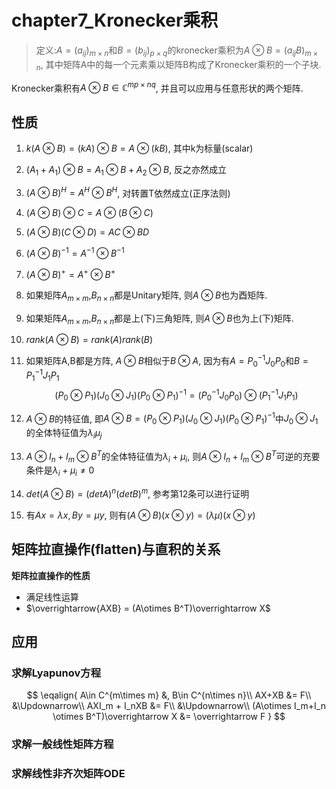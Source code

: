 # chapter7_Kronecker乘积

>定义:$A=(a_{ij})_{m\times n}$和$B=(b_{ij})_{p\times q}$的kronecker乘积为$A \otimes B = (a_{ij}B)_{m \times n}$, 其中矩阵A中的每一个元素乘以矩阵B构成了Kronecker乘积的一个子块.

Kronecker乘积有$A \otimes B \in \mathbb{C}^{mp \times nq}$, 并且可以应用与任意形状的两个矩阵.

## 性质

1. $k(A\otimes B) = (kA)\otimes B = A\otimes (kB)$, 其中k为标量(scalar)

2. $(A_1 + A_1)\otimes B = A_1 \otimes B + A_2 \otimes B$, 反之亦然成立

3. $(A \otimes B)^H = A^H \otimes B^H$, 对转置T依然成立(正序法则)

4. $(A \otimes B)\otimes C = A \otimes (B \otimes C)$

5. $(A \otimes B)(C \otimes D) = AC \otimes BD$

6. $(A \otimes B)^{-1} = A^{-1} \otimes B^{-1}$

7. $(A \otimes B)^+ = A^+ \otimes B^+$

8. 如果矩阵$A_{m\times m}$,$B_{n \times n}$都是Unitary矩阵, 则$A \otimes B$也为酉矩阵.

9. 如果矩阵$A_{m\times m}$,$B_{n \times n}$都是上(下)三角矩阵, 则$A \otimes B$也为上(下)矩阵.

10. $rank(A \otimes B) = rank(A)rank(B)$

11. 如果矩阵A,B都是方阵, $A \otimes B$相似于$B \otimes A$, 因为有$A = P_0^{-1}J_0P_0$和$B = P_1^{-1}J_1P_1$
$$
(P_0 \otimes P_1)(J_0 \otimes J_1)(P_0 \otimes P_1)^{-1} = (P_0^{-1}J_0P_0) \otimes (P_1^{-1}J_1P_1)
$$

12. $A\otimes B$的特征值, 即$A \otimes B = (P_0 \otimes P_1)(J_0 \otimes J_1)(P_0 \otimes P_1)^{-1}$中$J_0 \otimes J_1$的全体特征值为$\lambda_i \mu_j$

13. $A \otimes I_n + I_m \otimes B^T$的全体特征值为$\lambda_i + \mu_i$, 则$A \otimes I_n + I_m \otimes B^T$可逆的充要条件是$\lambda_i + \mu_i \neq 0$

14. $det(A\otimes B) = (detA)^n(detB)^m$, 参考第12条可以进行证明

15. 有$Ax = \lambda x, By = \mu y$, 则有$(A \otimes B)(x \otimes y) = (\lambda \mu)(x \otimes y)$

## 矩阵拉直操作(flatten)与直积的关系

**矩阵拉直操作的性质**

* 满足线性运算
* $\overrightarrow{AXB} = (A\otimes B^T)\overrightarrow X$

## 应用

### 求解Lyapunov方程

$$
\eqalign{
    A\in C^{m\times m} &, B\in C^{n\times n}\\
    AX+XB &= F\\
    &\Updownarrow\\
    AXI_m + I_nXB &= F\\
    &\Updownarrow\\
    (A\otimes I_m+I_n \otimes B^T)\overrightarrow X &= \overrightarrow F
}
$$

### 求解一般线性矩阵方程

### 求解线性非齐次矩阵ODE
